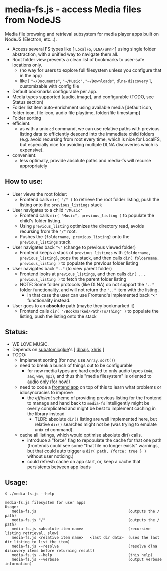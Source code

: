 # media-fs.js - access Media files from NodeJS

Media file browsing and retrieval subsystem for media player apps built on NodeJS (Electron, etc...).  
- Access several FS types like [ `LocalFS`, `DLNA/uPnP` ] using single folder abstraction, with a unified way to navigate them all.
- Root folder view presents a clean list of bookmarks to user-safe locations only.  
  - (no way for users to explore full filesystem unless you configure that in the app)
  - like [ `"~/Documents"`, `"~/Music"`, `"~/Downloads"`, `dlna-discovery` ], customizable with config file
- Default bookmarks configurable per app.  
- Media types supported [audio, image], and configurable (TODO, see Status section)
- Folder list item auto-enrichment using available media [default icon, folder icon, file icon, audio file playtime, folder/file timestamp]
- Folder sorting
- efficient:
  - as with a unix `cd` command, we can use relative paths with previous listing data to efficiently descend into the immediate child folders (e.g. avoid recursing from root every time, which is nice for LocalFS, but especially nice for avoiding multiple DLNA discoveries which is expensive).
- convenient:
  - less optimally, provide absolute paths and media-fs will recurse appropriately

## How to use:
- User views the root folder:
  - Frontend calls `dir( "/" )` to retrieve the root folder listing, push the listing onto the `previous_listings` stack
- User navigates to a child `"/Music"`
  - Frontend calls `dir( "Music", previous_listing )` to populate the child's folder listing.
  - Using `previous_listing` optimizes the directory read, avoids recursing from the `"/"` root.
  - Pushes the `{foldername, previous_listing}` onto the `previous_listings` stack.
- User navigates back `"<"` (change to previous viewed folder)
  - Frontend keeps a stack of `previous_listings` with `{foldername, previous_listing}`, pops the stack, and then calls `dir( foldername, previous_listing )` to populate the previous folder listing
- User navigates back `".."` (to view parent folder)
  - Frontend looks at `previous_listings`, and then calls `dir( .., previous_listing )` to fetch the parent folder listing
  - NOTE: Some folder protocols (like DLNA) do not support the  `".."` folder functionality, and will not return the `".."` item with the listing.
    - In that case the user can use Frontend's implemented back `"<"` functionality instead.
- User goes to an **absolute** path (maybe they bookmarked it)
  - Frontend calls `dir( "/Bookmarked/Path/To/Thing" )` to populate the listing, push the listing onto the stack


## Status:
- WE LOVE MUSIC.
- Depends on [subatomicglue](https://github.com/subatomicglue)'s [ [dlnajs](https://github.com/subatomicglue/dlnajs), [xhrjs](https://github.com/subatomicglue/xhrjs) ]
- TODO:
  - Implement sorting (for now, use `Array.sort()`)
  - need to break a bunch of things out to be configurable
    - for now media types are hard coded to only audio types (`m4a`, `aac`, `wav`, `mp3`), and thus this "media filesystem" is oriented to audio only (for now!)
  - need to code a [frontend app](https://github.com/subatomicglue/flaming-monkey-head-musicplayer) on top of this to learn what problems or idiosyncracies to improve
    - the *efficient* scheme of providing previous listing for the frontend to manage and hand back to `media-fs` intelligently might be overly complicated and might be best to implement caching in the library instead
      - TLDR: absolute `dir()` listing are well implemented here, but relative `dir()` searches might not be (was trying to emulate unix `cd` command).
  - cache all listings, which would optimise absolute dir() calls. 
    - introduce a "force" flag to repopulate the cache for that one path (frontends could see some "that file no longer exists" warnings, but that could auto trigger a `dir( path, {force: true } )` without user noticing.)
    - could refresh cache on app start, or, keep a cache that persistents between app loads

## Usage:
```
$ ./media-fs.js --help

media-fs.js filesystem for user apps
Usage:
   media-fs.js                                         (outputs the / path)
   media-fs.js "/"                                     (outputs the / path)
   media-fs.js <absolute item name>                    (recursive listing retrieval, slow)
   media-fs.js <relative item name>   <last dir data>  (uses the last dir listing to list the item)
   media-fs.js --resolve                               (resolve dlna discovery items before returning result)
   media-fs.js --help                                  (this help)
   media-fs.js --verbose                               (output verbose information)
```

